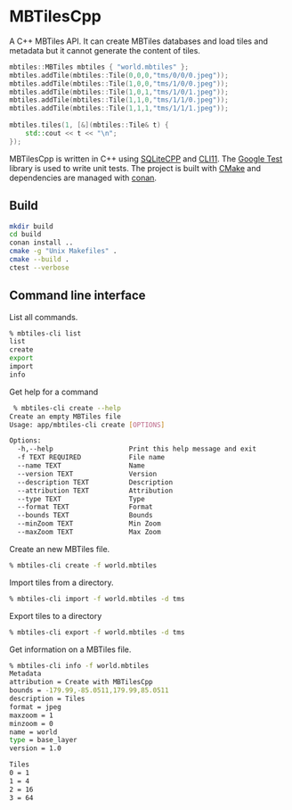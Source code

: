 
MBTilesCpp
==========

A C++ MBTiles API.  It can create MBTiles databases and load tiles and metadata but it cannot generate the content of tiles.

```cpp
mbtiles::MBTiles mbtiles { "world.mbtiles" };
mbtiles.addTile(mbtiles::Tile(0,0,0,"tms/0/0/0.jpeg"));
mbtiles.addTile(mbtiles::Tile(1,0,0,"tms/1/0/0.jpeg"));
mbtiles.addTile(mbtiles::Tile(1,0,1,"tms/1/0/1.jpeg"));
mbtiles.addTile(mbtiles::Tile(1,1,0,"tms/1/1/0.jpeg"));
mbtiles.addTile(mbtiles::Tile(1,1,1,"tms/1/1/1.jpeg"));
   
mbtiles.tiles(1, [&](mbtiles::Tile& t) {
    std::cout << t << "\n";
});
```

MBTilesCpp is written in C++ using [SQLiteCPP](https://github.com/SRombauts/SQLiteCpp) and [CLI11](https://github.com/CLIUtils/CLI11).  The [Google Test](https://github.com/google/googletest) library is used to write unit tests.  The project is built
with [CMake](https://cmake.org/) and dependencies are managed with [conan](https://conan.io/).

Build
-----

```bash
mkdir build
cd build
conan install ..
cmake -g "Unix Makefiles" .
cmake --build .
ctest --verbose
```

Command line interface
----------------------

List all commands.

```bash
% mbtiles-cli list
list
create
export
import
info
```

Get help for a command

```bash
 % mbtiles-cli create --help
Create an empty MBTiles file
Usage: app/mbtiles-cli create [OPTIONS]

Options:
  -h,--help                   Print this help message and exit
  -f TEXT REQUIRED            File name
  --name TEXT                 Name
  --version TEXT              Version
  --description TEXT          Description
  --attribution TEXT          Attribution
  --type TEXT                 Type
  --format TEXT               Format
  --bounds TEXT               Bounds
  --minZoom TEXT              Min Zoom
  --maxZoom TEXT              Max Zoom
```

Create an new MBTiles file.

```bash
% mbtiles-cli create -f world.mbtiles
```

Import tiles from a directory.

```bash
% mbtiles-cli import -f world.mbtiles -d tms
```

Export tiles to a directory

```bash
% mbtiles-cli export -f world.mbtiles -d tms
```

Get information on a MBTiles file.

```bash
% mbtiles-cli info -f world.mbtiles
Metadata
attribution = Create with MBTilesCpp
bounds = -179.99,-85.0511,179.99,85.0511
description = Tiles
format = jpeg
maxzoom = 1
minzoom = 0
name = world
type = base_layer
version = 1.0

Tiles
0 = 1
1 = 4
2 = 16
3 = 64
```



